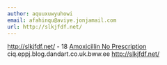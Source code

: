 ```yaml
---
author: aquuxuwyuhowi
email: afahinqu@aviye.jonjamail.com
url: http://slkjfdf.net/
---
```


http://slkjfdf.net/ - 18 <a href="http://slkjfdf.net/">Amoxicillin No Prescription</a> ciq.eppj.blog.dandart.co.uk.bww.ee http://slkjfdf.net/